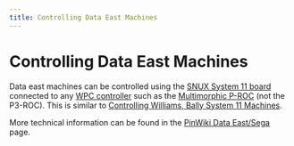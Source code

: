 ```yaml
---
title: Controlling Data East Machines
---
```


# Controlling Data East Machines


Data east machines can be controlled using the
[SNUX System 11 board](../snux.md) connected to any [WPC controller](wpc.md) such as the
[Multimorphic P-ROC](../multimorphic/index.md) (not the P3-ROC). This is similar to
[Controlling Williams, Bally System 11 Machines](system11.md).

More technical information can be found in the [PinWiki Data
East/Sega](http://www.pinwiki.com/wiki/index.php?title=Data_East/Sega)
page.
